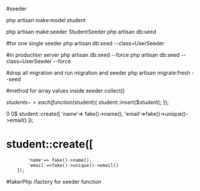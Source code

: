 #seeder

php artisan make:model student

php artisan make:seeder StudentSeeder
php artisan db:seed

#for one single seeder
php artisan db:seed --class=UserSeeder


#in production server
php artisan db:seed --force
php artisan db:seed --class=UserSeeder --force


#drop all migration and run migration and seeder
php artisan migrate:fresh --seed

#method for array values inside seeder
collect()

 $students->each(function($student){
             student::insert($student);
        });

0
0$ student::create([
            'name'=> fake()->name(),
            'email'=>fake()->unique()->email()
        ]);
        

# student::create([
            'name'=> fake()->name(),
            'email'=>fake()->unique()->email()
        ]);


#fakerPhp /factory
for seeder function
